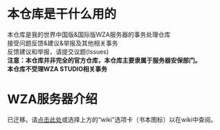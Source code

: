 # 本仓库是干什么用的
本仓库是我的世界中国版&amp;国际版WZA服务器的事务处理仓库  
接受问题反馈&建议&举报及其他相关事务  
反馈建议和举报，请提交议题(Issues)  
**注意：本仓库并非完全的官方仓库，本仓库主要隶属于服务器安保部门。**  
**本仓库不受理WZA STUDIO相关事务**
# WZA服务器介绍  
已迁移。请[点击此处](https://github.com/River2017CN/WZA-Server/wiki)或选择上方的“wiki”选项卡（书本图标）以在wiki中查阅。
